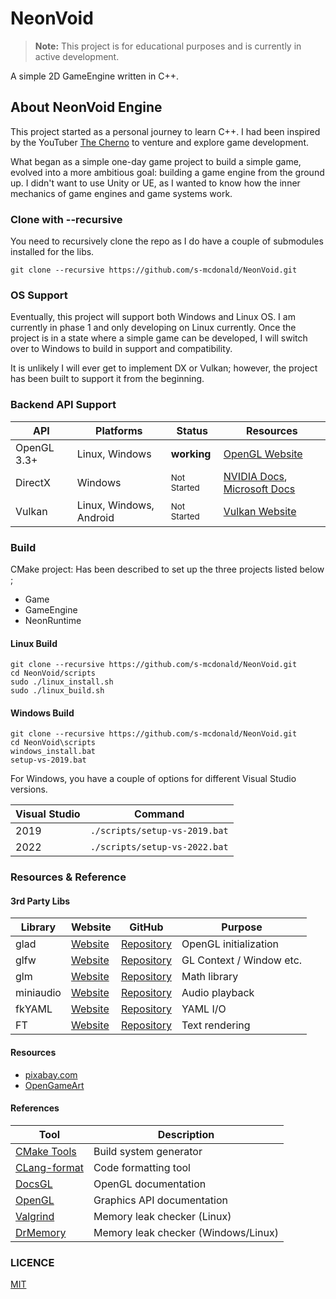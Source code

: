 # NeonVoid

> **Note:** This project is for educational purposes and is currently in active development.

A simple 2D GameEngine written in C++.

## About NeonVoid Engine

This project started as a personal journey to learn C++. I had been inspired by the
YouTuber [The Cherno](https://github.com/thecherno) to venture and explore game development.

What began as a simple one-day game project to build a simple game, evolved into a more ambitious goal: building a game engine from the ground up.
I didn't want to use Unity or UE, as I wanted to know how the inner mechanics of game engines and game systems work.

### Clone with --recursive

You need to recursively clone the repo as I do have a couple of submodules installed for the libs.

```
git clone --recursive https://github.com/s-mcdonald/NeonVoid.git
```

### OS Support
Eventually, this project will support both Windows and Linux OS. I am currently in phase 1 and only developing on Linux currently.
Once the project is in a state where a simple game can be developed, I will switch over to Windows to build in support and compatibility.

It is unlikely I will ever get to implement DX or Vulkan; however, the project has been built to support it from the beginning.


### Backend API Support


 | API         | Platforms | Status                 | Resources |
 |-------------|-----------|------------------------|-----------|
 | OpenGL 3.3+ | Linux, Windows | **working**            | [OpenGL Website](https://www.opengl.org/) |
 | DirectX     | Windows | <sub>Not Started</sub> | [NVIDIA Docs](https://developer.nvidia.com/directx), [Microsoft Docs](https://learn.microsoft.com/en-us/windows/win32/directx) |
 | Vulkan      | Linux, Windows, Android | <sub>Not Started</sub> | [Vulkan Website](https://www.vulkan.org/) |


### Build

CMake project: Has been described to set up the three projects listed below ;
- Game
- GameEngine 
- NeonRuntime

#### Linux Build
```shell
git clone --recursive https://github.com/s-mcdonald/NeonVoid.git
cd NeonVoid/scripts
sudo ./linux_install.sh
sudo ./linux_build.sh
```

#### Windows Build
```shell
git clone --recursive https://github.com/s-mcdonald/NeonVoid.git
cd NeonVoid\scripts
windows_install.bat
setup-vs-2019.bat
```

For Windows, you have a couple of options for different Visual Studio versions.

| Visual Studio | Command                       |
|---------------|-------------------------------|
| 2019          | `./scripts/setup-vs-2019.bat` |
| 2022          | `./scripts/setup-vs-2022.bat` |




### Resources & Reference

#### 3rd Party Libs

| Library   | Website                                      | GitHub | Purpose                       |
|-----------|----------------------------------------------|--------|-------------------------------|
| glad      | [Website](https://glad.dav1d.de/)           | [Repository](https://github.com/Dav1dde/glad) | OpenGL initialization  |
| glfw      | [Website](https://www.glfw.org/)           | [Repository](https://github.com/glfw/glfw) | GL Context / Window etc. |
| glm       | [Website](https://glm.g-truc.net/)           | [Repository](https://github.com/icaven/glm) | Math library  |
| miniaudio | [Website](https://miniaud.io/)           | [Repository](https://github.com/mackron/miniaudio) | Audio playback   |
| fkYAML    | [Website](https://fktn-k.github.io/fkYAML/)  | [Repository](https://github.com/fktn-k/fkYAML) | YAML I/O  |
| FT        | [Website](https://freetype.org/)  | [Repository](https://github.com/freetype/freetype) | Text rendering                |


#### Resources

* [pixabay.com](https://pixabay.com/sound-effects/)
* [OpenGameArt](https://opengameart.org/)


#### References

| Tool | Description |
|------|-------------|
| [CMake Tools](https://cmake.org/download/) | Build system generator |
| [CLang-format](https://clang.llvm.org/docs/ClangFormat.html) | Code formatting tool |
| [DocsGL](http://docs.gl/) | OpenGL documentation |
| [OpenGL](https://www.opengl.org/) | Graphics API documentation |
| [Valgrind](https://valgrind.org/) | Memory leak checker (Linux) |
| [DrMemory](https://drmemory.org) | Memory leak checker (Windows/Linux) |

### LICENCE
[MIT](LICENSE)
